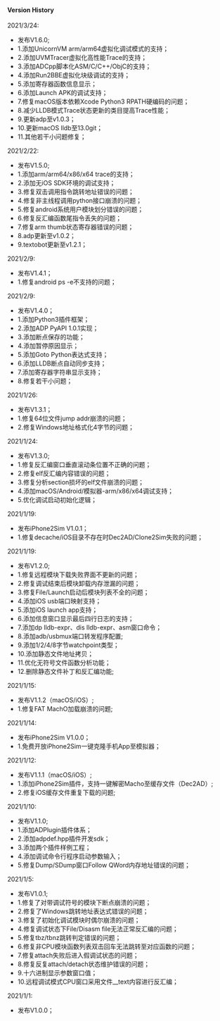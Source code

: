 #### Version History

2021/3/24:
 * 发布V1.6.0;
 * 1.添加UnicornVM arm/arm64虚拟化调试模式的支持；
 * 2.添加UVMTracer虚拟化高性能Trace的支持；
 * 3.添加ADCpp脚本化ASM/C/C++/ObjC的支持；
 * 4.添加Run2BBE虚拟化块级调试的支持；
 * 5.添加寄存器函数信息显示；
 * 6.添加Launch APK的调试支持；
 * 7.修复macOS版本依赖Xcode Python3 RPATH硬编码的问题；
 * 8.减少LLDB模式Trace状态更新的类目提高Trace性能；
 * 9.更新adp至v1.0.3；
 * 10.更新macOS lldb至13.0git；
 * 11.其他若干小问题修复；

2021/2/22:
 * 发布V1.5.0;
 * 1.添加arm/arm64/x86/x64 trace的支持；
 * 2.添加无iOS SDK环境的调试支持；
 * 3.修复双击调用指令跳转地址错误的问题；
 * 4.修复非主线程调用python接口崩溃的问题；
 * 5.修复android系统用户模块划分错误的问题；
 * 6.修复反汇编函数尾指令丢失的问题；
 * 7.修复arm thumb状态寄存器错误的问题；
 * 8.adp更新至v1.0.2；
 * 9.textobot更新至v1.2.1；

2021/2/9:
 * 发布V1.4.1；
 * 1.修复android ps -e不支持的问题；

2021/2/9:
 * 发布V1.4.0；
 * 1.添加Python3插件框架；
 * 2.添加ADP PyAPI 1.0.1实现；
 * 3.添加断点保存的功能；
 * 4.添加暂停原因显示；
 * 5.添加Goto Python表达式支持；
 * 6.添加LLDB断点自动同步支持；
 * 7.添加寄存器字符串显示支持；
 * 8.修复若干小问题；

2021/1/26:
 * 发布V1.3.1；
 * 1.修复64位文件jump addr崩溃的问题；
 * 2.修复Windows地址格式化4字节的问题；

2021/1/24:
 * 发布V1.3.0;
 * 1.修复反汇编窗口垂直滚动条位置不正确的问题；
 * 2.修复elf反汇编内容错误的问题；
 * 3.修复分析section损坏的elf文件崩溃的问题；
 * 4.添加macOS/Android/模拟器-arm/x86/x64调试支持；
 * 5.优化调试启动初始化逻辑；

2021/1/19:
 * 发布iPhone2Sim V1.0.1；
 * 1.修复decache/iOS目录不存在时Dec2AD/Clone2Sim失败的问题；

2021/1/19:
 * 发布V1.2.0;
 * 1.修复远程模块下载失败界面不更新的问题；
 * 2.修复调试结束后模块卸载内存泄漏的问题；
 * 3.修复File/Launch启动后模块列表不全的问题；
 * 4.添加iOS usb端口映射支持；
 * 5.添加iOS launch app支持；
 * 6.添加信息窗口显示最后四行日志的支持；
 * 7.添加dp lldb-expr、dis lldb-expr、asm窗口命令；
 * 8.添加adb/usbmux端口转发程序配置;
 * 9.添加1/2/4/8字节watchpoint类型；
 * 10.添加静态文件地址拷贝；
 * 11.优化无符号文件函数分析功能；
 * 12.删除静态文件补丁和反汇编功能;

2021/1/15:
 * 发布V1.1.2（macOS/iOS）;
 * 1.修复FAT MachO加载崩溃的问题;

2021/1/14:
 * 发布iPhone2Sim V1.0.0；
 * 1.免费开放iPhone2Sim一键克隆手机App至模拟器；

2021/1/12:
 * 发布V1.1.1（macOS/iOS）;
 * 1.添加iPhone2Sim插件，支持一键解密Macho至缓存文件（Dec2AD）;
 * 2.修复iOS缓存文件重复下载的问题;

2021/1/10:
 * 发布V1.1.0;
 * 1.添加ADPlugin插件体系；
 * 2.添加adpdef.hpp插件开发sdk；
 * 3.添加两个插件样例工程；
 * 4.添加调试命令行程序启动参数输入；
 * 5.修复Dump/SDump窗口Follow QWord内存地址错误的问题；

2021/1/5:
 * 发布V1.0.1;
 * 1.修复了对带调试符号的模块下断点崩溃的问题；
 * 2.修复了Windows跳转地址表达式错误的问题；
 * 3.修复了初始化调试模块时偶尔崩溃的问题；
 * 4.修复调试状态下File/Disasm file无法正常反汇编的问题；
 * 5.修复tbz/tbnz跳转判定错误的问题；
 * 6.修复非CPU模块函数列表双击回车无法跳转至对应函数的问题；
 * 7.修复attach失败后进入假调试状态的问题；
 * 8.修复反复attach/detach状态维护错误的问题；
 * 9.十六进制显示参数窗口值；
 * 10.远程调试模式CPU窗口采用文件__text内容进行反汇编；

2021/1/1:
 * 发布V1.0.0；

